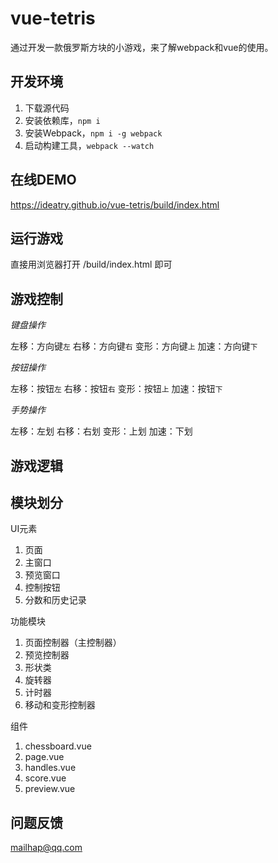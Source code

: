 # vue-tetris

通过开发一款俄罗斯方块的小游戏，来了解webpack和vue的使用。

## 开发环境

1. 下载源代码
2. 安装依赖库，`npm i`
3. 安装Webpack，`npm i -g webpack`
4. 启动构建工具，`webpack --watch`

## 在线DEMO

https://ideatry.github.io/vue-tetris/build/index.html

## 运行游戏

直接用浏览器打开 /build/index.html 即可

## 游戏控制

*键盘操作*

左移：方向键`左`
右移：方向键`右`
变形：方向键`上`
加速：方向键`下`

*按钮操作*

左移：按钮`左`
右移：按钮`右`
变形：按钮`上`
加速：按钮`下`

*手势操作*

左移：左划
右移：右划
变形：上划
加速：下划

## 游戏逻辑

## 模块划分

UI元素

1. 页面
2. 主窗口
3. 预览窗口
4. 控制按钮
5. 分数和历史记录

功能模块

1. 页面控制器（主控制器）
2. 预览控制器
3. 形状类
4. 旋转器
5. 计时器
6. 移动和变形控制器

组件

1. chessboard.vue
2. page.vue
3. handles.vue
4. score.vue
5. preview.vue

## 问题反馈

mailhap@qq.com